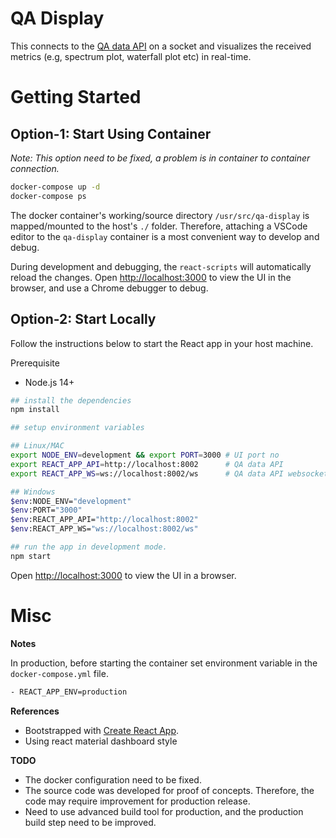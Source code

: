 # QA Display

This connects to the [QA data API](https://gitlab.com/ska-telescope/ska-sdp-qa-data-api) on a socket and visualizes the received metrics (e.g, spectrum plot, waterfall plot etc) in real-time.

# Getting Started

## Option-1: Start Using Container

_Note: This option need to be fixed, a problem is in container to container connection._

```bash
docker-compose up -d
docker-compose ps
```

The docker container's working/source directory `/usr/src/qa-display` is mapped/mounted to the host's `./` folder. Therefore, attaching a VSCode editor to the `qa-display` container is a most convenient way to develop and debug.

During development and debugging, the `react-scripts` will automatically reload the changes. Open [http://localhost:3000](http://localhost:3000) to view the UI in the browser, and use a Chrome debugger to debug.

## Option-2: Start Locally

Follow the instructions below to start the React app in your host machine.

Prerequisite

- Node.js 14+

```bash
## install the dependencies
npm install

## setup environment variables

## Linux/MAC
export NODE_ENV=development && export PORT=3000 # UI port no
export REACT_APP_API=http://localhost:8002      # QA data API
export REACT_APP_WS=ws://localhost:8002/ws      # QA data API websocket

## Windows
$env:NODE_ENV="development"
$env:PORT="3000"
$env:REACT_APP_API="http://localhost:8002"
$env:REACT_APP_WS="ws://localhost:8002/ws"

## run the app in development mode.
npm start
```

Open [http://localhost:3000](http://localhost:3000) to view the UI in a browser.

# Misc

**Notes**

In production, before starting the container set environment variable in the `docker-compose.yml` file.

```bash
- REACT_APP_ENV=production
```

**References**

- Bootstrapped with [Create React App](https://github.com/facebook/create-react-app).
- Using react material dashboard style

**TODO**

- The docker configuration need to be fixed.
- The source code was developed for proof of concepts. Therefore, the code may require improvement for production release.
- Need to use advanced build tool for production, and the production build step need to be improved.
